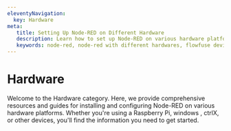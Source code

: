 ```yaml
---
eleventyNavigation:
  key: Hardware
meta:
   title: Setting Up Node-RED on Different Hardware
   description: Learn how to set up Node-RED on various hardware platforms, including Raspberry Pi, Arduino, and more.
   keywords: node-red, node-red with different hardwares, flowfuse device agent
---
```


# Hardware

Welcome to the Hardware category. Here, we provide comprehensive resources and guides for installing and configuring Node-RED on various hardware platforms. Whether you're using a Raspberry Pi, windows , ctrlX, or other devices, you'll find the information you need to get started.
